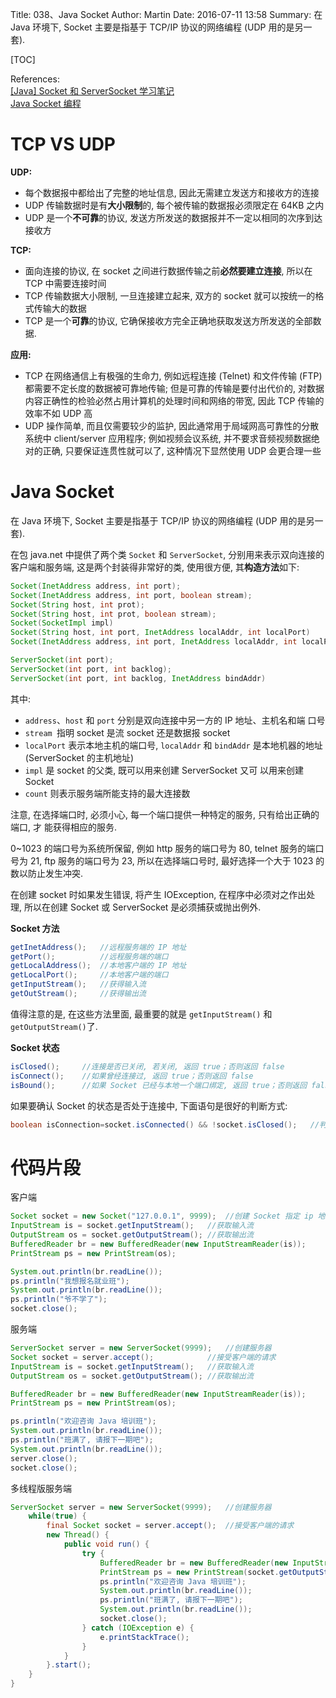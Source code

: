Title: 038、Java Socket
Author: Martin
Date: 2016-07-11 13:58
Summary: 在 Java 环境下, Socket 主要是指基于 TCP/IP 协议的网络编程 (UDP 用的是另一套).

[TOC]

References:<br>
[\[Java\] Socket 和 ServerSocket 学习笔记](http://www.cnblogs.com/rond/p/3565113.html)<br>
[Java Socket 编程](http://haohaoxuexi.iteye.com/blog/1979837)

# TCP VS UDP
**UDP:**

- 每个数据报中都给出了完整的地址信息, 因此无需建立发送方和接收方的连接
- UDP 传输数据时是有**大小限制**的, 每个被传输的数据报必须限定在 64KB 之内
- UDP 是一个**不可靠**的协议, 发送方所发送的数据报并不一定以相同的次序到达接收方

**TCP:**

- 面向连接的协议, 在 socket 之间进行数据传输之前**必然要建立连接**, 所以在 TCP 中需要连接时间
- TCP 传输数据大小限制, 一旦连接建立起来, 双方的 socket 就可以按统一的格式传输大的数据
- TCP 是一个**可靠**的协议, 它确保接收方完全正确地获取发送方所发送的全部数据.

**应用:**

- TCP 在网络通信上有极强的生命力, 例如远程连接 (Telnet) 和文件传输 (FTP) 都需要不定长度的数据被可靠地传输; 但是可靠的传输是要付出代价的, 对数据内容正确性的检验必然占用计算机的处理时间和网络的带宽, 因此 TCP 传输的效率不如 UDP 高
- UDP 操作简单, 而且仅需要较少的监护, 因此通常用于局域网高可靠性的分散系统中 client/server 应用程序; 例如视频会议系统, 并不要求音频视频数据绝对的正确, 只要保证连贯性就可以了, 这种情况下显然使用 UDP 会更合理一些

# Java Socket
在 Java 环境下, Socket 主要是指基于 TCP/IP 协议的网络编程 (UDP 用的是另一套).

在包 java.net 中提供了两个类 `Socket` 和 `ServerSocket`, 分别用来表示双向连接的客户端和服务端, 这是两个封装得非常好的类, 使用很方便, 其**构造方法**如下:

```java
Socket(InetAddress address, int port);
Socket(InetAddress address, int port, boolean stream);
Socket(String host, int prot);
Socket(String host, int prot, boolean stream);
Socket(SocketImpl impl)
Socket(String host, int port, InetAddress localAddr, int localPort)
Socket(InetAddress address, int port, InetAddress localAddr, int localPort)

ServerSocket(int port);
ServerSocket(int port, int backlog);
ServerSocket(int port, int backlog, InetAddress bindAddr)
```

其中:

- `address`、`host` 和 `port` 分别是双向连接中另一方的 IP 地址、主机名和端 口号
- `stream `指明 socket 是流 socket 还是数据报 socket
- `localPort` 表示本地主机的端口号, `localAddr` 和 `bindAddr` 是本地机器的地址 (ServerSocket 的主机地址)
- `impl` 是 socket 的父类, 既可以用来创建 ServerSocket 又可 以用来创建 Socket
- `count` 则表示服务端所能支持的最大连接数

注意, 在选择端口时, 必须小心, 每一个端口提供一种特定的服务, 只有给出正确的端口, 才 能获得相应的服务.

0~1023 的端口号为系统所保留, 例如 http 服务的端口号为 80, telnet 服务的端口号为 21, ftp 服务的端口号为 23, 所以在选择端口号时, 最好选择一个大于 1023 的数以防止发生冲突.

在创建 socket 时如果发生错误, 将产生 IOException, 在程序中必须对之作出处理, 所以在创建 Socket 或 ServerSocket 是必须捕获或抛出例外.

**Socket 方法**

```java
getInetAddress();   //远程服务端的 IP 地址
getPort();          //远程服务端的端口
getLocalAddress();  //本地客户端的 IP 地址
getLocalPort();     //本地客户端的端口
getInputStream();   //获得输入流
getOutStream();     //获得输出流
```

值得注意的是, 在这些方法里面, 最重要的就是 `getInputStream()` 和 `getOutputStream()`了.

**Socket 状态**

```java
isClosed();     //连接是否已关闭, 若关闭, 返回 true；否则返回 false
isConnect();    //如果曾经连接过, 返回 true；否则返回 false
isBound();      //如果 Socket 已经与本地一个端口绑定, 返回 true；否则返回 false
```

如果要确认 Socket 的状态是否处于连接中, 下面语句是很好的判断方式:

```java
boolean isConnection=socket.isConnected() && !socket.isClosed();   //判断当前是否处于连接
```

# 代码片段
客户端

```java
Socket socket = new Socket("127.0.0.1", 9999);  //创建 Socket 指定 ip 地址和端口号
InputStream is = socket.getInputStream();   //获取输入流
OutputStream os = socket.getOutputStream(); //获取输出流
BufferedReader br = new BufferedReader(new InputStreamReader(is));
PrintStream ps = new PrintStream(os);

System.out.println(br.readLine());
ps.println("我想报名就业班");
System.out.println(br.readLine());
ps.println("爷不学了");
socket.close();
```

服务端

```java
ServerSocket server = new ServerSocket(9999);   //创建服务器
Socket socket = server.accept();            //接受客户端的请求
InputStream is = socket.getInputStream();   //获取输入流
OutputStream os = socket.getOutputStream(); //获取输出流

BufferedReader br = new BufferedReader(new InputStreamReader(is));
PrintStream ps = new PrintStream(os);

ps.println("欢迎咨询 Java 培训班");
System.out.println(br.readLine());
ps.println("班满了, 请报下一期吧");
System.out.println(br.readLine());
server.close();
socket.close();
```

多线程版服务端

```java
ServerSocket server = new ServerSocket(9999);   //创建服务器
    while(true) {
        final Socket socket = server.accept();  //接受客户端的请求
        new Thread() {
            public void run() {
                try {
                    BufferedReader br = new BufferedReader(new InputStreamReader(socket.getInputStream()));
                    PrintStream ps = new PrintStream(socket.getOutputStream());
                    ps.println("欢迎咨询 Java 培训班");
                    System.out.println(br.readLine());
                    ps.println("班满了, 请报下一期吧");
                    System.out.println(br.readLine());
                    socket.close();
                } catch (IOException e) {
                    e.printStackTrace();
                }
            }
        }.start();
    }
}
```


